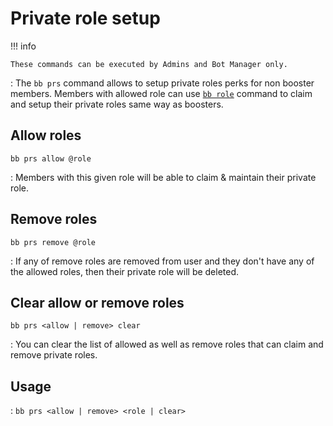 # Private role setup

!!! info

    These commands can be executed by Admins and Bot Manager only.

: The `bb prs` command allows to setup private roles perks for non booster members. Members with allowed role can use [`bb role`](/commands/boosters/role) command to claim and setup their private roles same way as boosters.

## Allow roles

`bb prs allow @role`

: Members with this given role will be able to claim & maintain their private role.

## Remove roles

`bb prs remove @role`

: If any of remove roles are removed from user and they don't have any of the allowed roles, then their private role will be deleted.

## Clear allow or remove roles

`bb prs <allow | remove> clear`

: You can clear the list of allowed as well as remove roles that can claim and remove private roles.

## Usage

: `bb prs <allow | remove> <role | clear>`
